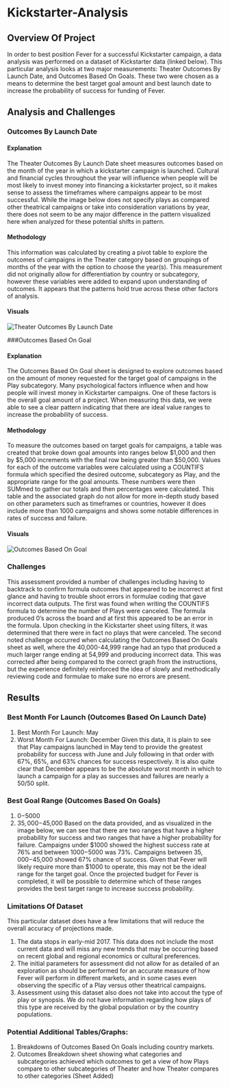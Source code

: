 # Kickstarter-Analysis

## Overview Of Project
In order to best position Fever for a successful Kickstarter campaign, a data analysis was performed on a dataset of Kickstarter data (linked below). This particular analysis looks at two major measurements: Theater Outcomes By Launch Date, and Outcomes Based On Goals. These two were chosen as a means to determine the best target goal amount and best launch date to increase the probability of success for funding of Fever. 

## Analysis and Challenges

### Outcomes By Launch Date

#### Explanation
The Theater Outcomes By Launch Date sheet measures outcomes based on the month of the year in which a kickstarter campaign is launched. Cultural and financial cycles throughout the year will influence when people will be most likely to invest money into financing a kickstarter project, so it makes sense to assess the timeframes where campaigns appear to be most successful. While the image below does not specify plays as compared other theatrical campaigns or take into consideration variations by year, there does not seem to be any major difference in the pattern visualized here when analyzed for these potential shifts in pattern. 

#### Methodology
This information was calculated by creating a pivot table to explore the outcomes of campaigns in the Theater category based on groupings of months of the year with the option to choose the year(s). This measurement did not originally allow for differentiation by country or subcategory, however these variables were added to expand upon understanding of outcomes. It appears that the patterns hold true across these other factors of analysis.  

#### Visuals
![Theater Outcomes By Launch Date](https://github.com/ghynox/Kickstarter-Analysis/blob/main/Outcomes%20Based%20On%20Launch%20Date.png)

###Outcomes Based On Goal

#### Explanation 
The Outcomes Based On Goal sheet is designed to explore outcomes based on the amount of money requested for the target goal of campaigns in the Play subcategory. Many psychological factors influence when and how people will invest money in Kickstarter campaigns. One of these factors is the overall goal amount of a project. When measuring this data, we were able to see a clear pattern indicating that there are ideal value ranges to increase the probability of success. 

#### Methodology
To measure the outcomes based on target goals for campaigns, a table was created that broke down goal amounts into ranges below $1,000 and then by $5,000 increments with the final row being greater than $50,000. Values for each of the outcome variables were calculated using a COUNTIFS formula which specified the desired outcome, subcategory as Play, and the appropriate range for the goal amounts. These numbers were then SUMmed to gather our totals and then percentages were calculated. This table and the associated graph do not allow for more in-depth study based on other parameters such as timeframes or countries, however it does include more than 1000 campaigns and shows some notable differences in rates of success and failure. 

#### Visuals
![Outcomes Based On Goal](https://github.com/ghynox/Kickstarter-Analysis/blob/main/Outcomes_vs_Goals.png)

### Challenges
This assessment provided a number of challenges including having to backtrack to confirm formula outcomes that appeared to be incorrect at first glance and having to trouble shoot errors in formulae coding that gave incorrect data outputs. The first was found when writing the COUNTIFS formula to determine the number of Plays were canceled. The formula produced 0’s across the board and at first this appeared to be an error in the formula. Upon checking in the Kickstarter sheet using filters, it was determined that there were in fact no plays that were canceled. The second noted challenge occurred when calculating the Outcomes Based On Goals sheet as well, where the 40,000-44,999 range had an typo that produced a much larger range ending at 54,999 and producing incorrect data. This was corrected after being compared to the correct graph from the instructions, but the experience definitely reinforced the idea of slowly and methodically reviewing code and formulae to make sure no errors are present. 

## Results

### Best Month For Launch (Outcomes Based On Launch Date) 
1. Best Month For Launch: May
2. Worst Month For Launch: December
Given this data, it is plain to see that Play campaigns launched in May tend to provide the greatest probability for success with June and July following in that order with 67%, 65%, and 63% chances for success respectively. It is also quite clear that December appears to be the absolute worst month in which to launch a campaign for a play as successes and failures are nearly a 50/50 split. 

### Best Goal Range (Outcomes Based On Goals)
1. $0-$5000
2. $35,000-$45,000
Based on the data provided, and as visualized in the image below, we can see that there are two ranges that have a higher probability for success and two ranges that have a higher probability for failure. Campaigns under $1000 showed the highest success rate at 76% and between $1000-$5000 was 73%. Campaigns between $35,000-$45,000 showed 67% chance of success. Given that Fever will likely require more than $1000 to operate, this may not be the ideal range for the target goal. Once the projected budget for Fever is completed, it will be possible to determine which of these ranges provides the best target range to increase success probability.

### Limitations Of Dataset
This particular dataset does have a few limitations that will reduce the overall accuracy of projections made. 
1. The data stops in early-mid 2017. This data does not include the most current data and will miss any new trends that may be occurring based on recent global and regional economics or cultural preferences.
2. The initial parameters for assessment did not allow for as detailed of an exploration as should be performed for an accurate measure of how Fever will perform in different markets, and in some cases even observing the specific of a Play versus other theatrical campaigns. 
3. Assessment using this dataset also does not take into accout the type of play or synopsis. We do not have information regarding how plays of this type are received by the global population or by the country populations. 

### Potential Additional Tables/Graphs:
1. Breakdowns of Outcomes Based On Goals including country markets.
2. Outcomes Breakdown sheet showing what categories and subcategories achieved which outcomes to get a view of how Plays compare to other subcategories of Theater and how Theater compares to other categories (Sheet Added)
